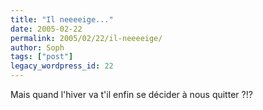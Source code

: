```yaml
---
title: "Il neeeeige..."
date: 2005-02-22
permalink: 2005/02/22/il-neeeeige/
author: Soph
tags: ["post"]
legacy_wordpress_id: 22
---
```


Mais quand l'hiver va t'il enfin se décider à nous quitter ?!?<br />

<img src="https://64k.be/wp-content/uploads/2006/enghien-neige.jpg" alt="" />

<!-- excerpt -->
